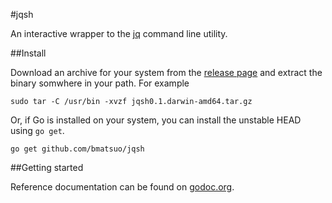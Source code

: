 #jqsh

An interactive wrapper to the [jq](http://stedolan.github.io/jq/) command line utility.

##Install

Download an archive for your system from the [release
page](https://github.com/bmatsuo/jqsh/releases) and extract the binary somwhere
in your path. For example

    sudo tar -C /usr/bin -xvzf jqsh0.1.darwin-amd64.tar.gz

Or, if Go is installed on your system, you can install the unstable HEAD using
`go get`.

    go get github.com/bmatsuo/jqsh

##Getting started

Reference documentation can be found on
[godoc.org](http://godoc.org/github.com/bmatsuo/jqsh).
